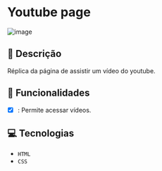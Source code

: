 # Youtube page
![image](https://github.com/user-attachments/assets/201317d4-d4f4-451a-af40-3d9b5c24f2ca)

## 📑 Descrição

Réplica da página de assistir um vídeo do youtube.

## 🎯 Funcionalidades

- [x] : Permite acessar vídeos.

## 💻 Tecnologias 

- `HTML`
- `CSS`

